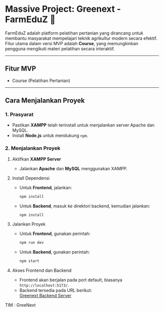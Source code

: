
# Massive Project: Greenext - FarmEduZ 🌱  

FarmEduZ adalah platform pelatihan pertanian yang dirancang untuk membantu masyarakat mempelajari teknik agrikultur modern secara efektif. Fitur utama dalam versi MVP adalah **Course**, yang memungkinkan pengguna mengikuti materi pelatihan secara interaktif.

---

## Fitur MVP  
- Course (Pelatihan Pertanian)  

---

## Cara Menjalankan Proyek  

### 1. Prasyarat  
- Pastikan **XAMPP** telah terinstall untuk menjalankan server Apache dan MySQL.  
- Install **Node.js** untuk mendukung `npm`.  

### 2. Menjalankan Proyek  

1. Aktifkan **XAMPP Server**  
   - Jalankan **Apache** dan **MySQL** menggunakan XAMPP.  

2. Install Dependensi  
   - Untuk **Frontend**, jalankan:  
     ```bash
     npm install
     ```  
   - Untuk **Backend**, masuk ke direktori backend, kemudian jalankan:  
     ```bash
     npm install
     ```  

3. Jalankan Proyek  
   - Untuk **Frontend**, gunakan perintah:  
     ```bash
     npm run dev
     ```  
   - Untuk **Backend**, gunakan perintah:  
     ```bash
     npm start
     ```  

4. Akses Frontend dan Backend  
   - Frontend akan berjalan pada port default, biasanya `http://localhost:5173/`.  
   - Backend tersedia pada URL berikut:  
     [Greenext Backend Server](https://github.com/BismaBendesa/Greenext-Server)  


TIM : GreeNext 
